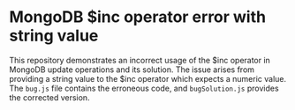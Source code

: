 # MongoDB $inc operator error with string value
This repository demonstrates an incorrect usage of the $inc operator in MongoDB update operations and its solution.  The issue arises from providing a string value to the $inc operator which expects a numeric value.
The `bug.js` file contains the erroneous code, and `bugSolution.js` provides the corrected version.
